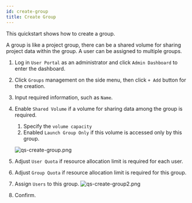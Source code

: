 ```yaml
---
id: create-group
title: Create Group
---
```


This quickstart shows how to create a group.

A group is like a project group, there can be a shared volume for sharing project data within the group.
A user can be assigned to multiple groups.

1. Log in `User Portal` as an administrator and click `Admin Dashboard` to enter the dashboard.

2. Click `Groups` management on the side menu, then click `+ Add` button for the creation.

3. Input required information, such as `Name`.

4. Enable `Shared Volume` if a volume for sharing data among the group is required.
   1. Specify the `volume capacity`
   2. Enabled `Launch Group Only` if this volume is accessed only by this group.

   ![qs-create-group.png](assets/qs-create-group.png)

5. Adjust `User Quota` if resource allocation limit is required for each user.

6. Adjust `Group Quota` if resource allocation limit is required for this group.

7. Assign `Users` to this group.
    ![qs-create-group2.png](assets/qs-create-group2.png)

8. Confirm.
